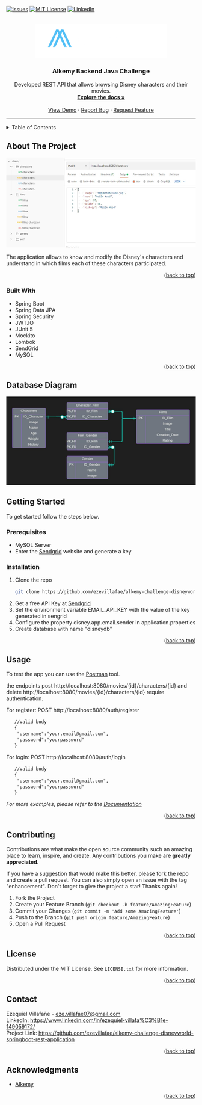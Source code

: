 <div id="top"></div>

[![Issues][issues-shield]][issues-url]
[![MIT License][license-shield]][license-url]
[![LinkedIn][linkedin-shield]][linkedin-url]

<!-- PROJECT LOGO -->
<br />
<div align="center">
  <a href="https://github.com/ezevillafae/alkemy-challenge-disneyworld-springboot-rest-application">
    <img src="images/alkemy-logo.png" alt="Logo" width="350">
  </a>

<h3 align="center">Alkemy Backend Java Challenge</h3>

  <p align="center">
    Developed REST API that allows browsing Disney characters and their movies.
    <br />
    <a href="https://github.com/ezevillafae/alkemy-challenge-disneyworld-springboot-rest-application"><strong>Explore the docs »</strong></a>
    <br />
    <br />
    <a href="https://github.com/ezevillafae/alkemy-challenge-disneyworld-springboot-rest-application">View Demo</a>
    ·
    <a href="https://github.com/ezevillafae/alkemy-challenge-disneyworld-springboot-rest-application/issues">Report Bug</a>
    ·
    <a href="https://github.com/ezevillafae/alkemy-challenge-disneyworld-springboot-rest-application/issues">Request Feature</a>
  </p>
</div>



<!-- TABLE OF CONTENTS -->
<hr>
<details>
  <summary>Table of Contents</summary>
  <ol>
    <li>
      <a href="#about-the-project">About The Project</a>
      <ul>
        <li><a href="#built-with">Built With</a></li>
      </ul>
    </li>
    <li>
      <a href="#getting-started">Getting Started</a>
      <ul>
        <li><a href="#prerequisites">Prerequisites</a></li>
        <li><a href="#installation">Installation</a></li>
      </ul>
    </li>
    <li><a href="#usage">Usage</a></li>
    <li><a href="#roadmap">Roadmap</a></li>
    <li><a href="#contributing">Contributing</a></li>
    <li><a href="#license">License</a></li>
    <li><a href="#contact">Contact</a></li>
    <li><a href="#acknowledgments">Acknowledgments</a></li>
  </ol>
</details>



<!-- ABOUT THE PROJECT -->
<div id="about-the-project"></div> 

## About The Project

![](images\project-screenshot.jpg)

The application allows to know and modify the
Disney's characters and understand in which films each of these characters participated.

<p align="right">(<a href="#top">back to top</a>)</p>

<div id="built-with"></div> 

### Built With

* Spring Boot
* Spring Data JPA
* Spring Security
* JWT.IO
* JUnit 5
* Mockito
* Lombok
* SendGrid
* MySQL

<p align="right">(<a href="#top">back to top</a>)</p>

## Database Diagram
<div style="text-align: center">
    <img src="images/database-diagram.jpeg" alt="database-diagram">
</div>

<!-- GETTING STARTED -->
## Getting Started

To get started follow the steps below.

### Prerequisites

* MySQL Server
* Enter the [Sendgrid](https://sendgrid.com/) website and generate a key


### Installation

1. Clone the repo
   ```sh
   git clone https://github.com/ezevillafae/alkemy-challenge-disneyworld-springboot-rest-application
   ```
2. Get a free API Key at [Sendgrid](https://sendgrid.com/)
3. Set the environment variable EMAIL_API_KEY with the value of the key generated in sengrid
4. Configure the property disney.app.email.sender in application.properties 
5. Create database with name "disneydb"

<p align="right">(<a href="#top">back to top</a>)</p>



<!-- USAGE EXAMPLES -->
## Usage


To test the app you can use the [Postman](https://www.postman.com/) tool.

the endpoints  post http://localhost:8080/movies/{id}/characters/{id} and
delete http://localhost:8080/movies/{id}/characters/{id} require authentication.

For register: POST http://localhost:8080/auth/register

   ```code
      //valid body
      {
       "username":"your.email@gmail.com",
       "password":"yourpassword"
      }
   ```

For login: POST http://localhost:8080/auth/login
   ```code
      //valid body
      {
       "username":"your.email@gmail.com",
       "password":"yourpassword"
      }
   ```

_For more examples, please refer to the [Documentation](https://example.com)_

<p align="right">(<a href="#top">back to top</a>)</p>

<!-- CONTRIBUTING -->
## Contributing

Contributions are what make the open source community such an amazing place to learn, inspire, and create. Any contributions you make are **greatly appreciated**.

If you have a suggestion that would make this better, please fork the repo and create a pull request. You can also simply open an issue with the tag "enhancement".
Don't forget to give the project a star! Thanks again!

1. Fork the Project
2. Create your Feature Branch (`git checkout -b feature/AmazingFeature`)
3. Commit your Changes (`git commit -m 'Add some AmazingFeature'`)
4. Push to the Branch (`git push origin feature/AmazingFeature`)
5. Open a Pull Request

<p align="right">(<a href="#top">back to top</a>)</p>



<!-- LICENSE -->
## License

Distributed under the MIT License. See `LICENSE.txt` for more information.

<p align="right">(<a href="#top">back to top</a>)</p>



<!-- CONTACT -->
## Contact

Ezequiel Villafañe - eze.villafae07@gmail.com
</br>
LinkedIn: https://www.linkedin.com/in/ezequiel-villafa%C3%B1e-149059172/
</br>
Project Link: https://github.com/ezevillafae/alkemy-challenge-disneyworld-springboot-rest-application

<p align="right">(<a href="#top">back to top</a>)</p>



<!-- ACKNOWLEDGMENTS -->
## Acknowledgments


* [Alkemy](https://www.alkemy.org/)

<p align="right">(<a href="#top">back to top</a>)</p>



<!-- MARKDOWN LINKS & IMAGES -->
<!-- https://www.markdownguide.org/basic-syntax/#reference-style-links -->

[repo-url]: https://github.com/ezevillafae/alkemy-challenge-disneyworld-springboot-rest-application
[issues-shield]: https://img.shields.io/github/issues/ezevillafae/alkemy-challenge-disneyworld-springboot-rest-application.svg?style=for-the-badge
[issues-url]: https://github.com/ezevillafae/alkemy-challenge-disneyworld-springboot-rest-application/issues
[license-shield]: https://img.shields.io/github/license/ezevillafae/alkemy-challenge-disneyworld-springboot-rest-application?style=for-the-badge
[license-url]: https://github.com/ezevillafae/alkemy-challenge-disneyworld-springboot-rest-application/blob/main/LICENCE.txt
[linkedin-shield]: https://img.shields.io/badge/-LinkedIn-black.svg?style=for-the-badge&logo=linkedin&colorB=555
[linkedin-url]: https://www.linkedin.com/in/ezequiel-villafa%C3%B1e-149059172

[product-screenshot]: images/screenshot.png
[contributors-shield]: https://img.shields.io/github/contributors/othneildrew/Best-README-Template.svg?style=for-the-badge
[contributors-url]: https://github.com/othneildrew/Best-README-Template/graphs/contributors

[stars-shield]: https://img.shields.io/github/stars/othneildrew/Best-README-Template.svg?style=for-the-badge
[stars-url]: https://github.com/othneildrew/Best-README-Template/stargazers
[license-shield]: https://img.shields.io/github/license/othneildrew/Best-README-Template.svg?style=for-the-badge
[license-url]: https://github.com/othneildrew/Best-README-Template/blob/master/LICENSE.txt
[product-screenshot]: images/project-screenshot.jpg

